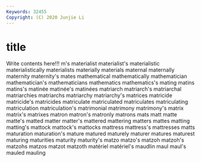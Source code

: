 ```yaml
---
Keywords: 32455
Copyright: (C) 2020 Junjie Li
---
```


# title

Write contents here!!!
m's 
materialist 
materialist's 
materialistic 
materialistically 
materialists 
materially
materials 
maternal 
maternally 
maternity 
maternity's 
mates 
mathematical 
mathematically 
mathematician 
mathematician's
mathematicians 
mathematics 
mathematics's 
mating 
matins 
matins's 
matinée 
matinée's 
matinées 
matriarch
matriarch's 
matriarchal 
matriarchies 
matriarchs 
matriarchy 
matriarchy's 
matrices 
matricide 
matricide's 
matricides
matriculate 
matriculated 
matriculates 
matriculating 
matriculation 
matriculation's 
matrimonial 
matrimony 
matrimony's 
matrix
matrix's 
matrixes 
matron 
matron's 
matronly 
matrons 
mats 
matt 
matte 
matte's
matted 
matter 
matter's 
mattered 
mattering 
matters 
mattes 
matting 
matting's 
mattock
mattock's 
mattocks 
mattress 
mattress's 
mattresses 
matts 
maturation 
maturation's 
mature 
matured
maturely 
maturer 
matures 
maturest 
maturing 
maturities 
maturity 
maturity's 
matzo 
matzo's
matzoh 
matzoh's 
matzohs 
matzos 
matzot 
matzoth 
matériel 
matériel's 
maudlin 
maul
maul's 
mauled 
mauling 
